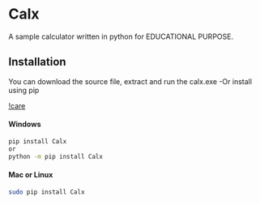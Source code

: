 # Calx
A sample calculator written in python for EDUCATIONAL PURPOSE.

  
## Installation
You can download the source file, extract and run the calx.exe
	-Or
install using pip


[!care](!'https://github.com/moriire/Calx/blob/master/assets/pycal.PNG')

#### Windows
```sh
pip install Calx
or
python -m pip install Calx
```

#### Mac or Linux
```sh
sudo pip install Calx
```
